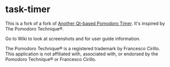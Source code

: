 task-timer
==============

This is a fork of a fork of [Another Qt-based Pomodoro Timer](https://github.com/sukharevd/pomodoro-timer). It's inspired by The Pomodoro Technique®.

Go to Wiki to look at screenshots and for user guide information.

The Pomodoro Technique® is a registered trademark by Francesco Cirillo. This application is not affiliated with, associated with, or endorsed by the Pomodoro Technique® or Francesco Cirillo.
